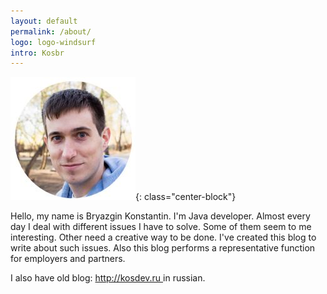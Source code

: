 ```yaml
---
layout: default
permalink: /about/
logo: logo-windsurf
intro: Kosbr
---
```

![photo](/images/me.jpg){: class="center-block"}

<p class="text-center">
    Hello, my name is Bryazgin Konstantin. I'm Java developer.
    Almost every day I deal with different issues I have to solve.
    Some of them seem to me interesting. Other need a creative way
    to be done. I've created this blog to write about such issues.
    Also this blog performs a representative function for employers
    and partners. </p>

<p class="text-center">
    I also have old blog: <a href="http://kosdev.ru" target="_blank">
    http://kosdev.ru
</a>
    in russian.
</p>


